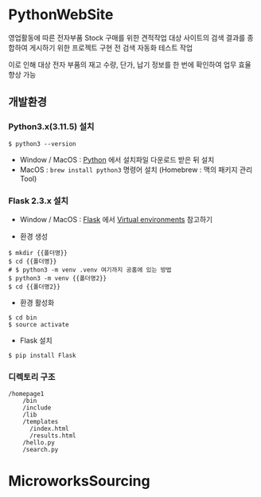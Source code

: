 # PythonWebSite

영업활동에 따른 전자부품 Stock 구매를 위한 견적작업 대상 사이트의 검색 결과를 종합하여 게시하기 위한 프로젝트 구현 전 검색 자동화 테스트 작업 

이로 인해 대상 전자 부품의 재고 수량, 단가, 납기 정보를 한 번에 확인하여 업무 효율 향상 가능

## 개발환경

### Python3.x(3.11.5) 설치
```shell
$ python3 --version
```

- Window / MacOS : [Python](https://www.python.org/) 에서 설치파일 다운로드 받은 뒤 설치
- MacOS : ```brew install python3``` 명령어 설치 (Homebrew : 맥의 패키지 관리 Tool)

### Flask 2.3.x 설치

- Window / MacOS : [Flask](https://flask.palletsprojects.com) 에서 [Virtual environments](https://flask.palletsprojects.com/en/2.3.x/installation/#virtual-environments) 참고하기

- 환경 생성
```shell
$ mkdir {{폴더명}}
$ cd {{폴더명}}
# $ python3 -m venv .venv 여기까지 공홈에 있는 방법
$ python3 -m venv {{폴더명2}}
$ cd {{폴더명2}}
```
- 환경 활성화
```shell
$ cd bin
$ source activate
```
- Flask 설치
```shell
$ pip install Flask  
```

### 디렉토리 구조

```shell
/homepage1
    /bin
    /include
    /lib
    /templates
      /index.html
      /results.html
    /hello.py
    /search.py
```

# MicroworksSourcing
